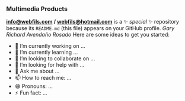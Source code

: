 ### Multimedia Products

**info@webfils.com / webfils@hotmail.com** is a ✨ _special_ ✨ repository because its `README.md` (this file) appears on your GitHub profile.
<cite>Gary Richard Avendaño Rosado</cite>
Here are some ideas to get you started:

- 🔭 I’m currently working on ...
- 🌱 I’m currently learning ...
- 👯 I’m looking to collaborate on ...
- 🤔 I’m looking for help with ...
- 💬 Ask me about ...
- 📫 How to reach me: ...
- 😄 Pronouns: ...
- ⚡ Fun fact: ...

